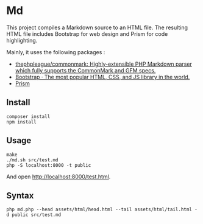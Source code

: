# Md

This project compiles a Markdown source to an HTML file.
The resulting HTML file includes Bootstrap for web design and Prism for
code highlighting.

Mainly, it uses the following packages :

- [thephpleague/commonmark: Highly-extensible PHP Markdown parser which fully supports the CommonMark and GFM specs.](https://github.com/thephpleague/commonmark)
- [Bootstrap · The most popular HTML, CSS, and JS library in the world.](https://getbootstrap.com/)
- [Prism](https://prismjs.com/)

## Install

    composer install
    npm install

## Usage

    make
    ./md.sh src/test.md
    php -S localhost:8000 -t public

And open [http://localhost:8000/test.html](http://localhost:8000/test.html).

## Syntax

    php md.php --head assets/html/head.html --tail assets/html/tail.html -d public src/test.md

